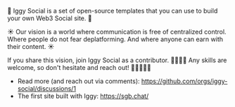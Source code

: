 🌱 Iggy Social is a set of open-source templates that you can use to build your own Web3 Social site. 🌱

☀️ Our vision is a world where communication is free of centralized control. Where people do not fear deplatforming. And where anyone can earn with their content. ☀️

If you share this vision, join Iggy Social as a contributor. 🙋‍♂️🙋‍♀️ Any skills are welcome, so don't hesitate and reach out! 👩‍💻👨🏻‍💻

- Read more (and reach out via comments): https://github.com/orgs/iggy-social/discussions/1 
- The first site built with Iggy: https://sgb.chat/ 
